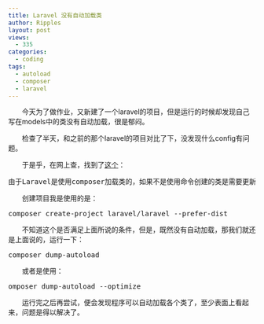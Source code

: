```yaml
---
title: Laravel 没有自动加载类
author: Ripples
layout: post
views:
  - 335
categories:
  - coding
tags:
  - autoload
  - composer
  - laravel
---
```

<p style="text-indent: 2em;">
  今天为了做作业，又新建了一个laravel的项目，但是运行的时候却发现自己写在models中的类没有自动加载，很是郁闷。
</p>

<p style="text-indent: 2em;">
  检查了半天，和之前的那个laravel的项目对比了下，没发现什么config有问题。
</p>

<!--more-->

<p style="text-indent: 2em;">
  于是乎，在网上查，找到了<a href="http://segmentfault.com/q/1010000000583540" target="_blank">这个</a>：
</p>

<pre class="brush:plain;toolbar:false">由于Laravel是使用composer加载类的，如果不是使用命令创建的类是需要更新autoload的，正如@kankana说的&nbsp;：composer&nbsp;dump-autoload，推荐看下这里http://segmentfault.com/a/1190000000355928</pre>

<p style="text-indent: 2em;">
  创建项目我是使用的是：
</p>

<pre class="brush:bash;toolbar:false">composer&nbsp;create-project&nbsp;laravel/laravel&nbsp;--prefer-dist</pre>

<p style="text-indent: 2em;">
  不知道这个是否满足上面所说的条件，但是，既然没有自动加载，那我们就还是上面说的，运行一下：
</p>

<pre class="brush:bash;toolbar:false">composer&nbsp;dump-autoload</pre>

<p style="text-indent: 2em;">
  或者是使用：
</p>

<pre class="brush:bash;toolbar:false">omposer&nbsp;dump-autoload&nbsp;--optimize</pre>

<p style="text-indent: 2em;">
  运行完之后再尝试，便会发现程序可以自动加载各个类了，至少表面上看起来，问题是得以解决了。
</p>
